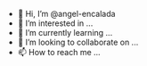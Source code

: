 - 👋 Hi, I’m @angel-encalada
- 👀 I’m interested in ...
- 🌱 I’m currently learning ...
- 💞️ I’m looking to collaborate on ...
- 📫 How to reach me ...

<!---
angel-encalada/angel-encalada is a ✨ special ✨ repository because its `README.md` (this file) appears on your GitHub profile.
You can click the Preview link to take a look at your changes.
--->
